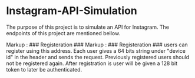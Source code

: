# Instagram-API-Simulation
  The purpose of this project is to simulate an API for Instagram. The endpoints of this project are mentioned bellow.
  
  Markup : ### Registeration ### 
  Markup :  ### Registeration ###
  users can register using this address. Each user gives a 64 bits string under "device id" in the header and sends the request. Previously registered users should not be registered again. After registration is user will be given a 128 bit token to later be authenticated.
  
